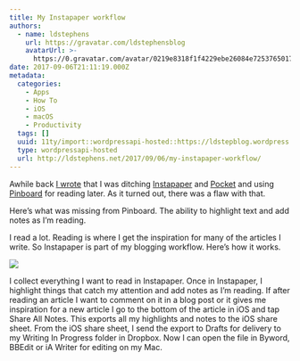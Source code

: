 ```yaml
---
title: My Instapaper workflow
authors:
  - name: ldstephens
    url: https://gravatar.com/ldstephensblog
    avatarUrl: >-
      https://0.gravatar.com/avatar/0219e8318f1f4229ebe26084e7253765017f43ca0c631be37dc6d0b8ad6e40a4?s=96&d=identicon&r=G
date: 2017-09-06T21:11:19.000Z
metadata:
  categories:
    - Apps
    - How To
    - iOS
    - macOS
    - Productivity
  tags: []
  uuid: 11ty/import::wordpressapi-hosted::https://ldstepblog.wordpress.com/?p=988
  type: wordpressapi-hosted
  url: http://ldstephens.net/2017/09/06/my-instapaper-workflow/
---
```

Awhile back [I wrote](https://ldstephens.net/2017/05/01/moving-read-later-to-pinboard-no-more-pocket-no-more-instapaper/) that I was ditching [Instapaper](https://itunes.apple.com/us/app/instapaper/id288545208?mt=8&uo=4&at=1000lude) and [Pocket](https://itunes.apple.com/us/app/pocket-save-articles-videos/id309601447?mt=8&uo=4&at=1000lude) and using [Pinboard](http://pinboard.in) for reading later. As it turned out, there was a flaw with that.

Here’s what was missing from Pinboard. The ability to highlight text and add notes as I’m reading.

I read a lot. Reading is where I get the inspiration for many of the articles I write. So Instapaper is part of my blogging workflow. Here’s how it works.

![](assets/image-copied-on-2017-09-06-at--NYbUswIJvpfQ.png)

I collect everything I want to read in Instapaper. Once in Instapaper, I highlight things that catch my attention and add notes as I’m reading. If after reading an article I want to comment on it in a blog post or it gives me inspiration for a new article I go to the bottom of the article in iOS and tap Share All Notes. This exports all my highlights and notes to the iOS share sheet. From the iOS share sheet, I send the export to Drafts for delivery to my Writing In Progress folder in Dropbox. Now I can open the file in Byword, BBEdit or iA Writer for editing on my Mac.
